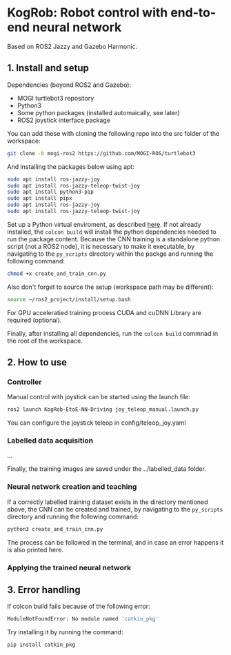 # KogRob: Robot control with end-to-end neural network
 
Based on ROS2 Jazzy and Gazebo Harmonic.

## 1. Install and setup

Dependencies (beyond ROS2 and Gazebo):
- MOGI turtlebot3 repository
- Python3
- Some python packages (installed automaically, see later)
- ROS2 joystick interface package

You can add these with cloning the following repo into the src folder of the workspace:

```bash
git clone -b mogi-ros2 https://github.com/MOGI-ROS/turtlebot3
```
And installing the packages below using apt:
```bash
sudo apt install ros-jazzy-joy
sudo apt install ros-jazzy-teleop-twist-joy
sudo apt install python3-pip
sudo apt install pipx
sudo apt install ros-jazzy-joy
sudo apt install ros-jazzy-teleop-twist-joy
```

Set up a Python virtual enviroment, as described [here](https://github.com/MOGI-ROS/Week-1-8-Cognitive-robotics?tab=readme-ov-file#line-following). 
If not already installed, the ```colcon build``` will install the python dependencies needed to run the package content.
Because the CNN training is a standalone python script (not a ROS2 node), it is necessary to make it executable, by navigating to the ```py_scripts``` directory within the packge and running the following command:
```bash
chmod +x create_and_train_cnn.py
```

Also don't forget to source the setup (workspace path may be different):

```bash
source ~/ros2_project/install/setup.bash
```

For GPU acceleratied training process CUDA and cuDNN Library are required (optional).

Finally, after installing all dependencies, run the ```colcon build``` commnad in the root of the workspace.


## 2. How to use

### Controller
Manual control with joystick can be started using the launch file:
```bash
ros2 launch KogRob-EtoE-NN-Driving joy_teleop_manual.launch.py
```
You can configure the joystick teleop in config/teleop_joy.yaml

### Labelled data acquisition
...

Finally, the training images are saved under the ../labelled_data folder.

### Neural network creation and teaching
If a correctly labelled training dataset exists in the directory mentioned above, the CNN can be created and trained, by navigating to the ```py_scripts``` directory and running the following command:

```bash
python3 create_and_train_cnn.py
```
The process can be followed in the terminal, and in case an error happens it is also printed here.

### Applying the trained neural network



## 3. Error handling

If colcon build fails because of the following error:

```bash
ModuleNotFoundError: No module named 'catkin_pkg'
```

Try installing it by running the command:

```bash
pip install catkin_pkg
```